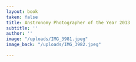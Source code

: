 ```yaml
---
layout: book
taken: false
title: Anstronomy Photographer of the Year 2013
subtitle: ''
author: ''
image: "/uploads/IMG_3981.jpeg"
image_back: "/uploads/IMG_3982.jpeg"

---
```

